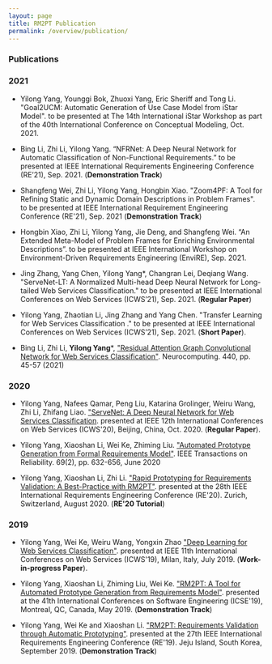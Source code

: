 ```yaml
---
layout: page
title: RM2PT Publication
permalink: /overview/publication/
---
```


### Publications

### 2021
* Yilong Yang, Younggi Bok, Zhuoxi Yang, Eric Sheriff and Tong Li. "Goal2UCM: Automatic Generation of Use Case Model from iStar Model". to be presented at The 14th International iStar Workshop as part of the 40th International Conference on Conceptual Modeling, Oct. 2021.

* Bing Li, Zhi Li, Yilong Yang. “NFRNet: A Deep Neural Network for Automatic Classification of Non-Functional Requirements.” to be presented at IEEE International Requirements Engineering Conference (RE’21), Sep. 2021. (**Demonstration Track**)

* Shangfeng Wei, Zhi Li, Yilong Yang, Hongbin Xiao. "Zoom4PF: A Tool for Refining Static and Dynamic Domain Descriptions in Problem Frames".  to be presented at IEEE International Requirement Engineering Conference (RE'21), Sep. 2021 (**Demonstration Track**)

* Hongbin Xiao, Zhi Li, Yilong Yang, Jie Deng, and Shangfeng Wei. “An Extended Meta-Model of Problem Frames for Enriching Environmental Descriptions”. to be presented at IEEE International Workshop on Environment-Driven Requirements Engineering (EnviRE), Sep. 2021.

* Jing Zhang, Yang Chen, Yilong Yang*, Changran Lei, Deqiang Wang. "ServeNet-LT: A Normalized Multi-head Deep Neural Network for Long-tailed Web Services Classification." to be presented at IEEE International Conferences on Web Services (ICWS’21), Sep. 2021. (**Regular Paper**)

* Yilong Yang, Zhaotian Li, Jing Zhang and Yang Chen. "Transfer Learning for Web Services Classification
." to be presented at IEEE International Conferences on Web Services (ICWS’21), Sep. 2021. (**Short Paper**).

* Bing Li, Zhi Li, **Yilong Yang***, ["Residual Attention Graph Convolutional Network for Web Services Classification"](https://doi.org/10.1016/j.neucom.2021.01.089). Neurocomputing. 440, pp. 45-57 (2021)

### 2020
* Yilong Yang, Nafees Qamar, Peng Liu, Katarina Grolinger, Weiru Wang, Zhi Li, Zhifang Liao. ["ServeNet: A Deep Neural Network for Web Services Classification](https://doi.org/10.1109/ICWS49710.2020.00029). presented at IEEE 12th International Conferences on Web Services (ICWS'20), Beijing, China, Oct. 2020. (**Regular Paper**).

* Yilong Yang, Xiaoshan Li, Wei Ke, Zhiming Liu. ["Automated Prototype Generation from Formal Requirements Model"](https://doi.org/10.1109/TR.2019.2934348). IEEE Transactions on Reliability. 69(2), pp. 632-656, June 2020

* Yilong Yang, Xiaoshan Li, Zhi Li. ["Rapid Prototyping for Requirements Validation: A Best-Practice with RM2PT"](pdf/RE20.pdf). presented at the 28th IEEE International Requirements Engineering Conference (RE'20). Zurich, Switzerland, August 2020. (**RE'20 Tutorial**)

### 2019
* Yilong Yang, Wei Ke, Weiru Wang, Yongxin Zhao ["Deep Learning for Web Services Classification"](https://doi.org/10.1109/ICWS.2019.00079). presented at IEEE 11th International Conferences on Web Services (ICWS'19), Milan, Italy, July 2019. (**Work-in-progress Paper**).

* Yilong Yang, Xiaoshan Li, Zhiming Liu, Wei Ke. ["RM2PT: A Tool for Automated Prototype Generation from Requirements Model"](https://doi.org/10.1109/ICSE-Companion.2019.00038). presented at the 41th International Conferences on Software Engineering (ICSE'19), Montreal, QC, Canada, May 2019. (**Demonstration Track**)

* Yilong Yang, Wei Ke and Xiaoshan Li. ["RM2PT: Requirements Validation through Automatic Prototyping"](https://doi.org/10.1109/RE.2019.00067).
presented at the 27th IEEE International Requirements Engineering Conference (RE'19). Jeju Island, South Korea, September 2019. (**Demonstration Track**)
